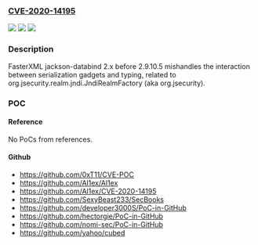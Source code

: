 ### [CVE-2020-14195](https://cve.mitre.org/cgi-bin/cvename.cgi?name=CVE-2020-14195)
![](https://img.shields.io/static/v1?label=Product&message=n%2Fa&color=blue)
![](https://img.shields.io/static/v1?label=Version&message=n%2Fa&color=blue)
![](https://img.shields.io/static/v1?label=Vulnerability&message=n%2Fa&color=brighgreen)

### Description

FasterXML jackson-databind 2.x before 2.9.10.5 mishandles the interaction between serialization gadgets and typing, related to org.jsecurity.realm.jndi.JndiRealmFactory (aka org.jsecurity).

### POC

#### Reference
No PoCs from references.

#### Github
- https://github.com/0xT11/CVE-POC
- https://github.com/Al1ex/Al1ex
- https://github.com/Al1ex/CVE-2020-14195
- https://github.com/SexyBeast233/SecBooks
- https://github.com/developer3000S/PoC-in-GitHub
- https://github.com/hectorgie/PoC-in-GitHub
- https://github.com/nomi-sec/PoC-in-GitHub
- https://github.com/yahoo/cubed

